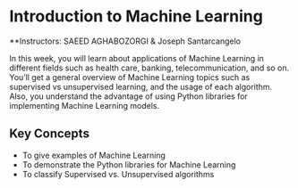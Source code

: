 # Introduction to Machine Learning

**Instructors: SAEED AGHABOZORGI & Joseph Santarcangelo

In this week, you will learn about applications of Machine Learning in different fields such as health care, banking, telecommunication, and so on. You’ll get a general overview of Machine Learning topics such as supervised vs unsupervised learning, and the usage of each algorithm. Also, you understand the advantage of using Python libraries for implementing Machine Learning models.


## Key Concepts
- To give examples of Machine Learning
- To demonstrate the Python libraries for Machine Learning
- To classify Supervised vs. Unsupervised algorithms